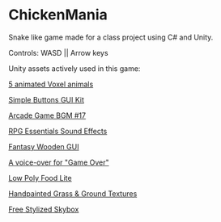 # ChickenMania
Snake like game made for a class project using C# and Unity.


Controls: WASD || Arrow keys


Unity assets actively used in this game:

[5 animated Voxel animals
](https://assetstore.unity.com/packages/3d/characters/animals/5-animated-voxel-animals-145754#content)


[Simple Buttons GUI Kit
](https://assetstore.unity.com/packages/2d/gui/icons/simple-buttons-gui-kit-203393)

[Arcade Game BGM #17
](https://assetstore.unity.com/packages/audio/music/arcade-game-bgm-17-210775)

[RPG Essentials Sound Effects
](https://assetstore.unity.com/packages/audio/sound-fx/rpg-essentials-sound-effects-free-227708)

[Fantasy Wooden GUI
](https://assetstore.unity.com/packages/2d/gui/fantasy-wooden-gui-free-103811)

[A voice-over for "Game Over"
](https://assetstore.unity.com/packages/audio/sound-fx/voices/a-voice-over-for-game-over-132171)

[Low Poly Food Lite
](https://assetstore.unity.com/packages/3d/props/food/low-poly-food-lite-258693)

[Handpainted Grass & Ground Textures
](https://assetstore.unity.com/packages/2d/textures-materials/nature/handpainted-grass-ground-textures-187634)

[Free Stylized Skybox
](https://assetstore.unity.com/packages/2d/textures-materials/sky/free-stylized-skybox-212257)
